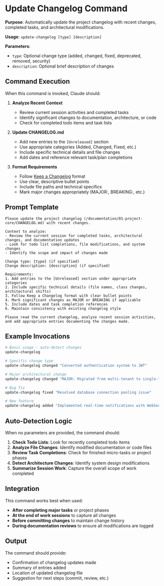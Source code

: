 # Update Changelog Command

**Purpose**: Automatically update the project changelog with recent changes, completed tasks, and architectural modifications.

**Usage**: `update-changelog [type] [description]`

**Parameters**:
- `type`: Optional change type (added, changed, fixed, deprecated, removed, security)
- `description`: Optional brief description of changes

## Command Execution

When this command is invoked, Claude should:

1. **Analyze Recent Context**
   - Review current session activities and completed tasks
   - Identify significant changes to documentation, architecture, or code
   - Check for completed todo items and task lists

2. **Update CHANGELOG.md**
   - Add new entries to the `[Unreleased]` section
   - Use appropriate categories (Added, Changed, Fixed, etc.)
   - Include specific technical details and file changes
   - Add dates and reference relevant task/plan completions

3. **Format Requirements**
   - Follow [Keep a Changelog](https://keepachangelog.com/en/1.0.0/) format
   - Use clear, descriptive bullet points
   - Include file paths and technical specifics
   - Mark major changes appropriately (MAJOR:, BREAKING:, etc.)

## Prompt Template

```
Please update the project changelog (/documentation/01-project-core/CHANGELOG.md) with recent changes.

Context to analyze:
- Review the current session for completed tasks, architectural changes, and documentation updates
- Look for todo list completions, file modifications, and system changes
- Identify the scope and impact of changes made

Change type: {type} (if specified)
Change description: {description} (if specified)

Requirements:
1. Add entries to the [Unreleased] section under appropriate categories
2. Include specific technical details (file names, class changes, architectural shifts)
3. Follow Keep a Changelog format with clear bullet points
4. Mark significant changes as MAJOR or BREAKING if applicable
5. Include dates and task completion references
6. Maintain consistency with existing changelog style

Please read the current changelog, analyze recent session activities, and add appropriate entries documenting the changes made.
```

## Example Invocations

```bash
# Basic usage - auto-detect changes
update-changelog

# Specific change type
update-changelog changed "Converted authentication system to JWT"

# Major architectural change
update-changelog changed "MAJOR: Migrated from multi-tenant to single-tenant architecture"

# Bug fix
update-changelog fixed "Resolved database connection pooling issue"

# New feature
update-changelog added "Implemented real-time notifications with WebSocket support"
```

## Auto-Detection Logic

When no parameters are provided, the command should:

1. **Check Todo Lists**: Look for recently completed todo items
2. **Analyze File Changes**: Identify modified documentation or code files  
3. **Review Task Completions**: Check for finished micro-tasks or project phases
4. **Detect Architecture Changes**: Identify system design modifications
5. **Summarize Session Work**: Capture the overall scope of work completed

## Integration

This command works best when used:
- **After completing major tasks** or project phases
- **At the end of work sessions** to capture all changes
- **Before committing changes** to maintain change history
- **During documentation reviews** to ensure all modifications are logged

## Output

The command should provide:
- Confirmation of changelog updates made
- Summary of entries added
- Location of updated changelog file
- Suggestion for next steps (commit, review, etc.)